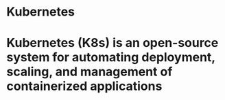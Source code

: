 # Kubernetes

# Kubernetes (K8s) is an open-source system for automating deployment, scaling, and management of containerized applications
